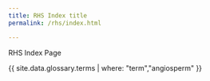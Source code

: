 ```yaml
---
title: RHS Index title
permalink: /rhs/index.html

---
```


<p>RHS Index Page</p>

{{ site.data.glossary.terms | where: "term","angiosperm" }}

